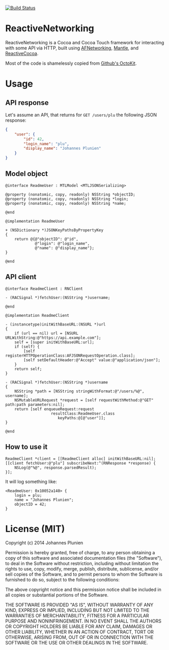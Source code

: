 [![Build Status](https://travis-ci.org/plu/ReactiveNetworking.svg?branch=master)](https://travis-ci.org/plu/ReactiveNetworking)

# ReactiveNetworking

ReactiveNetworking is a Cocoa and Cocoa Touch framework for interacting with some API via HTTP, built using
[AFNetworking](https://github.com/AFNetworking/AFNetworking),
[Mantle](https://github.com/MantleFramework/Mantle), and
[ReactiveCocoa](https://github.com/ReactiveCocoa/ReactiveCocoa).

Most of the code is shamelessly copied from [Github's OctoKit](https://github.com/octokit/octokit.objc).

# Usage

## API response

Let's assume an API, that returns for `GET /users/plu` the following
JSON response:

```json
{
    "user": {
        "id": 42,
        "login_name": "plu",
        "display_name": "Johannes Plunien"
    }
}
```

## Model object

```objc
@interface ReadmeUser : MTLModel <MTLJSONSerializing>

@property (nonatomic, copy, readonly) NSString *objectID;
@property (nonatomic, copy, readonly) NSString *login;
@property (nonatomic, copy, readonly) NSString *name;

@end

@implementation ReadmeUser

+ (NSDictionary *)JSONKeyPathsByPropertyKey
{
    return @{@"objectID": @"id",
             @"login": @"login_name",
             @"name": @"display_name"};
}

@end
```

## API client

```objc
@interface ReadmeClient : RNClient

- (RACSignal *)fetchUser:(NSString *)username;

@end

@implementation ReadmeClient

- (instancetype)initWithBaseURL:(NSURL *)url
{
    if (url == nil) url = [NSURL URLWithString:@"https://api.example.com"];
    self = [super initWithBaseURL:url];
    if (self) {
        [self registerHTTPOperationClass:AFJSONRequestOperation.class];
        [self setDefaultHeader:@"Accept" value:@"application/json"];
    }
    return self;
}

- (RACSignal *)fetchUser:(NSString *)username
{
    NSString *path = [NSString stringWithFormat:@"/users/%@", username];
    NSMutableURLRequest *request = [self requestWithMethod:@"GET" path:path parameters:nil];
    return [self enqueueRequest:request
                    resultClass:ReadmeUser.class
                       keyPaths:@[@"user"]];
}

@end
```

## How to use it

```objc
ReadmeClient *client = [[ReadmeClient alloc] initWithBaseURL:nil];
[[client fetchUser:@"plu"] subscribeNext:^(RNResponse *response) {
    NSLog(@"%@", response.parsedResult);
}];
```

It will log something like:

```
<ReadmeUser: 0x10052a140> {
    login = plu;
    name = "Johannes Plunien";
    objectID = 42;
}
```

# License (MIT)

Copyright (c) 2014 Johannes Plunien

Permission is hereby granted, free of charge, to any person obtaining a copy of
this software and associated documentation files (the "Software"), to deal in
the Software without restriction, including without limitation the rights to
use, copy, modify, merge, publish, distribute, sublicense, and/or sell copies of
the Software, and to permit persons to whom the Software is furnished to do so,
subject to the following conditions:

The above copyright notice and this permission notice shall be included in all
copies or substantial portions of the Software.

THE SOFTWARE IS PROVIDED "AS IS", WITHOUT WARRANTY OF ANY KIND, EXPRESS OR
IMPLIED, INCLUDING BUT NOT LIMITED TO THE WARRANTIES OF MERCHANTABILITY, FITNESS
FOR A PARTICULAR PURPOSE AND NONINFRINGEMENT. IN NO EVENT SHALL THE AUTHORS OR
COPYRIGHT HOLDERS BE LIABLE FOR ANY CLAIM, DAMAGES OR OTHER LIABILITY, WHETHER
IN AN ACTION OF CONTRACT, TORT OR OTHERWISE, ARISING FROM, OUT OF OR IN
CONNECTION WITH THE SOFTWARE OR THE USE OR OTHER DEALINGS IN THE SOFTWARE.
